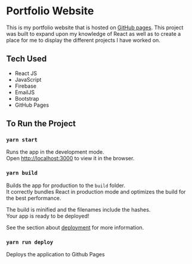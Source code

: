 # Portfolio Website

This is my portfolio website that is hosted on [GitHub pages](https://brendonlapp.github.io/). This project was built to expand upon my knowledge of React as well as to create a place for me to display the different projects I have worked on.

## Tech Used

- React JS
- JavaScript
- Firebase
- EmailJS
- Bootstrap
- GitHub Pages

## To Run the Project

### `yarn start`

Runs the app in the development mode.\
Open [http://localhost:3000](http://localhost:3000) to view it in the browser.

### `yarn build`

Builds the app for production to the `build` folder.\
It correctly bundles React in production mode and optimizes the build for the best performance.

The build is minified and the filenames include the hashes.\
Your app is ready to be deployed!

See the section about [deployment](https://facebook.github.io/create-react-app/docs/deployment) for more information.

### `yarn run deploy`

Deploys the application to Github Pages

